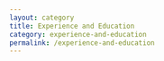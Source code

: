 ```yaml
---
layout: category
title: Experience and Education
category: experience-and-education
permalink: /experience-and-education
---
```

